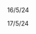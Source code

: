 16/5/24

<!-- profile page fix (display to all) -->
<!-- -recruiter profile -->
<!-- -recruiter dashboard update -->

17/5/24

<!-- Recruiter Events -->
